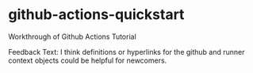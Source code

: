 # github-actions-quickstart
Workthrough of Github Actions Tutorial

Feedback Text:
I think definitions or hyperlinks for the github and runner context objects could be helpful for newcomers.
